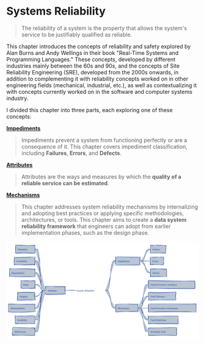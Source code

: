 # Systems Reliability
> The reliability of a system is the property that allows the system's service to be justifiably qualified as reliable.

This chapter introduces the concepts of reliability and safety explored by Alan Burns and Andy Wellings in their book "Real-Time Systems and Programming Languages." These concepts, developed by different industries mainly between the 60s and 90s, and the concepts of Site Reliability Engineering (SRE), developed from the 2000s onwards, in addition to complementing it with reliability concepts worked on in other engineering fields (mechanical, industrial, etc.), as well as contextualizing it with concepts currently worked on in the software and computer systems industry.

I divided this chapter into three parts, each exploring one of these concepts:

[**Impediments**](./systems-reliability/impediments.md)
> Impediments prevent a system from functioning perfectly or are a consequence of it. This chapter covers impediment classification, including **Failures**, **Errors**, and **Defects**.

[**Attributes**](./systems-reliability/attributes.md)
> Attributes are the ways and measures by which the **quality of a reliable service can be estimated**.

[**Mechanisms**](./systems-reliability/mechanisms.md)
> This chapter addresses system reliability mechanisms by internalizing and adopting best practices or applying specific methodologies, architectures, or tools. This chapter aims to create a **data system reliability framework** that engineers can adopt from earlier implementation phases, such as the design phase.

<p align="center">
  <img src="../assets/concepts/systems-reliability/concept_v1.svg" alt="Systems Reliability - Concepts">
</p>
